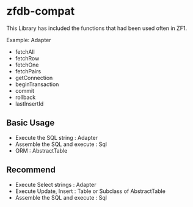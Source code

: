 # zfdb-compat

This Library has included the functions that  had been used often in ZF1.

Example: Adapter
- fetchAll
- fetchRow
- fetchOne
- fetchPairs
- getConnection
- beginTransaction
- commit
- rollback
- lastInsertId

## Basic Usage
- Execute the SQL string : Adapter
- Assemble the SQL and execute : Sql
- ORM : AbstractTable

## Recommend
- Execute Select strings : Adapter
- Execute Update, Insert : Table or Subclass of AbstractTable
- Assemble the SQL and execute : Sql
